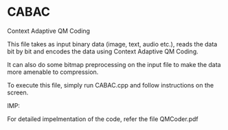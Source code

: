 CABAC
=====

Context Adaptive QM Coding

This file takes as input binary data (image, text, audio etc.), reads the data bit by bit and encodes
the data using Context Adaptive QM Coding.

It can also do some bitmap preprocessing on the input file to make the data more amenable to compression.

To execute this file, simply run CABAC.cpp and follow instructions on the screen.

IMP:

For detailed impelmentation of the code, refer the file 
QMCoder.pdf
